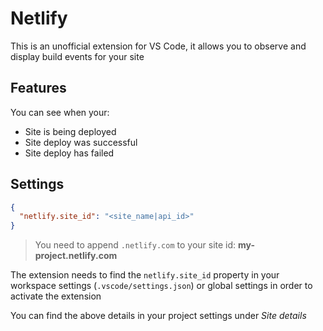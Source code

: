 # Netlify

This is an unofficial extension for VS Code, it allows you to observe and display build events for your site

## Features
You can see when your:

* Site is being deployed
* Site deploy was successful
* Site deploy has failed

## Settings

```json
{
  "netlify.site_id": "<site_name|api_id>"
}
```
> You need to append `.netlify.com` to your site id: **my-project.netlify.com**

The extension needs to find the `netlify.site_id` property in your workspace settings (`.vscode/settings.json`) or global settings in order to activate the extension

You can find the above details in your project settings under *Site details*